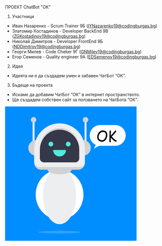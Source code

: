 ПРОЕКТ ChatBot "ОК"

1. Участници
*	Иван Назаренко - Scrum Trainer 9Б (IYNazarenko19@codingburgas.bg)
*	Златомир Костадинов - Developer BackEnd 9В (ZGKostadinov19@codingburgas.bg)
*	Николай Димитров - Developer FrontEnd 9Б (NDDimitrov19@codingburgas.bg)
*	Георги Милев - Code Cheker 9Г (GNMilev19@codingburgas.bg)
*	Егор Семенов - Quality engineer 9A (EDSemenov19@codingburgas.bg)
  
2. Идея
*	Идеята ни е да създадем умен и забавен ЧатБот “ОК”.

3. Бъдеще на проекта
*	Искаме да добавим ЧатБот “ОК” в интернет пространството.
*	Ще създадем собствен сайт за ползването на ЧатБота “ОК”.

![](Images/ChatBot.png)

